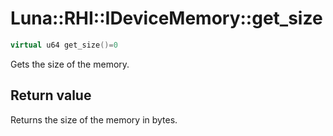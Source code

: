 # Luna::RHI::IDeviceMemory::get_size

```c++
virtual u64 get_size()=0
```

Gets the size of the memory. 



## Return value
Returns the size of the memory in bytes. 

